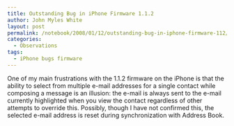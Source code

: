 ```yaml
---
title: Outstanding Bug in iPhone Firmware 1.1.2
author: John Myles White
layout: post
permalink: /notebook/2008/01/12/outstanding-bug-in-iphone-firmware-112/
categories:
  - Observations
tags:
  - iPhone bugs firmware
---
```


One of my main frustrations with the 1.1.2 firmware on the iPhone is that the ability to select from multiple e-mail addresses for a single contact while composing a message is an illusion: the e-mail is always sent to the e-mail currently highlighted when you view the contact regardless of other attempts to override this. Possibly, though I have not confirmed this, the selected e-mail address is reset during synchronization with Address Book.
